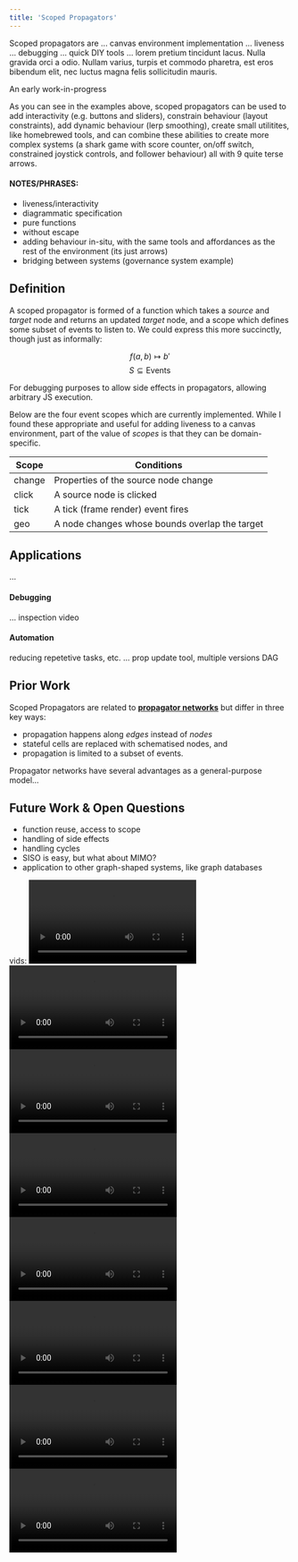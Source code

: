 ```yaml
---
title: 'Scoped Propagators'
---
```


Scoped propagators are ... canvas environment implementation ... liveness ... debugging ... quick DIY tools ... lorem pretium tincidunt lacus. Nulla gravida orci a odio. Nullam varius, turpis et commodo pharetra, est eros bibendum elit, nec luctus magna felis sollicitudin mauris.

An early work-in-progress 

As you can see in the examples above, scoped propagators can be used to add interactivity (e.g. buttons and sliders), constrain behaviour (layout constraints), add dynamic behaviour (lerp smoothing), create small utilitites, like homebrewed tools, and can combine these abilities to create more complex systems (a shark game with score counter, on/off switch, constrained joystick controls, and follower behaviour) all with 9 quite terse arrows.

#### NOTES/PHRASES:
- liveness/interactivity
- diagrammatic specification
- pure functions
- without escape
- adding behaviour in-situ, with the same tools and affordances as the rest of the environment (its just arrows)
- bridging between systems (governance system example)

## Definition
A scoped propagator is formed of a function which takes a *source* and *target* node and returns an updated *target* node, and a scope which defines some subset of events to listen to. We could express this more succinctly, though just as informally:

$$
{
f(a, b) \mapsto b'
}
$$
$$
{
S \subseteq \text{Events}
}
$$

For debugging purposes to allow side effects in propagators, allowing arbitrary JS execution.

Below are the four event scopes which are currently implemented. While I found these appropriate and useful for adding liveness to a canvas environment, part of the value of *scopes* is that they can be domain-specific.

| Scope | Conditions |
|----------|----------|
| change   | Properties of the source node change   | 
| click | A source node is clicked   | 
| tick    | A tick (frame render) event fires   | 
| geo    | A node changes whose bounds overlap the target   | 

## Applications
...

#### Debugging
... inspection video

#### Automation
reducing repetetive tasks, etc.
... prop update tool, multiple versions DAG

## Prior Work
Scoped Propagators are related to [**propagator networks**](https://dspace.mit.edu/handle/1721.1/54635) but differ in three key ways: 
- propagation happens along *edges* instead of *nodes*
- stateful cells are replaced with schematised nodes, and
- propagation is limited to a subset of events.

Propagator networks have several advantages as a general-purpose model...

## Future Work & Open Questions
- function reuse, access to scope
- handling of side effects
- handling cycles
- SISO is easy, but what about MIMO?
- application to other graph-shaped systems, like graph databases

vids:
![intro](intro.mp4)
![buttons](buttons.mp4)
![constraints](constraints.mp4)
![lerp](lerp.mp4)
![tools](tools.mp4)
![inspection](inspection.mp4)
![game](game.mp4)
![bridging systems](bridging.mov)